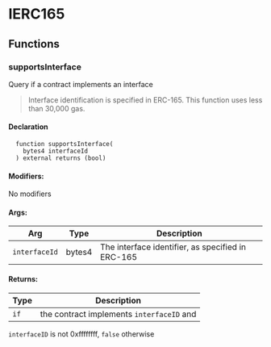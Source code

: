 
# IERC165








## Functions

### supportsInterface
Query if a contract implements an interface

> Interface identification is specified in ERC-165. This function
 uses less than 30,000 gas.


#### Declaration
```solidity
  function supportsInterface(
    bytes4 interfaceId
  ) external returns (bool)
```

#### Modifiers:
No modifiers

#### Args:
| Arg | Type | Description |
| --- | --- | --- |
|`interfaceId` | bytes4 | The interface identifier, as specified in ERC-165

#### Returns:
| Type | Description |
| --- | --- |
|`if` | the contract implements `interfaceID` and
 `interfaceID` is not 0xffffffff, `false` otherwise


